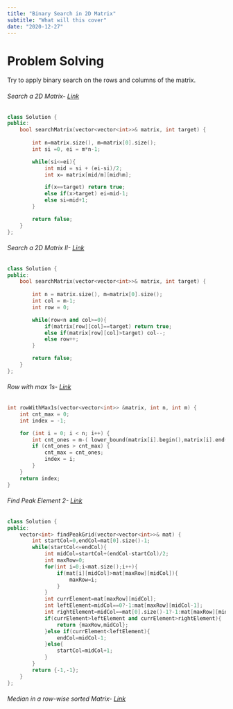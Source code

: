 ```yaml
---
title: "Binary Search in 2D Matrix"
subtitle: "What will this cover"
date: "2020-12-27"
---
```




# Problem Solving

Try to apply binary search on the rows and columns of the matrix.

###### Search a 2D Matrix- [Link](https://leetcode.com/problems/search-a-2d-matrix/)

```cpp
class Solution {
public:
    bool searchMatrix(vector<vector<int>>& matrix, int target) {
        
        int n=matrix.size(), m=matrix[0].size();
        int si =0, ei = m*n-1;

        while(si<=ei){
            int mid = si + (ei-si)/2;
            int x= matrix[mid/m][mid%m];

            if(x==target) return true;
            else if(x>target) ei=mid-1;
            else si=mid+1;
        }

        return false;
    }
};
```


###### Search a 2D Matrix II- [Link](https://leetcode.com/problems/search-a-2d-matrix-ii/)

```cpp
class Solution {
public:
    bool searchMatrix(vector<vector<int>>& matrix, int target) {
        
        int n = matrix.size(), m=matrix[0].size();
        int col = m-1;
        int row = 0;

        while(row<n and col>=0){
            if(matrix[row][col]==target) return true;
            else if(matrix[row][col]>target) col--;
            else row++;
        }

        return false;
    }
};
```

###### Row with max 1s- [Link](https://www.codingninjas.com/studio/problems/row-of-a-matrix-with-maximum-ones_982768)

```cpp
int rowWithMax1s(vector<vector<int>> &matrix, int n, int m) {
    int cnt_max = 0;
    int index = -1;

    for (int i = 0; i < n; i++) {
        int cnt_ones = m-( lower_bound(matrix[i].begin(),matrix[i].end(), 1)-matrix[i].begin());
        if (cnt_ones > cnt_max) {
            cnt_max = cnt_ones;
            index = i;
        }
    }
    return index;
}
```

###### Find Peak Element 2- [Link](https://leetcode.com/problems/find-a-peak-element-ii/)

```cpp
class Solution {
public:
    vector<int> findPeakGrid(vector<vector<int>>& mat) {
        int startCol=0,endCol=mat[0].size()-1;
        while(startCol<=endCol){
            int midCol=startCol+(endCol-startCol)/2;
            int maxRow=0;
            for(int i=0;i<mat.size();i++){
                if(mat[i][midCol]>mat[maxRow][midCol]){
                    maxRow=i;
                }
            }
            int currElement=mat[maxRow][midCol];
            int leftElement=midCol==0?-1:mat[maxRow][midCol-1];
            int rightElement=midCol==mat[0].size()-1?-1:mat[maxRow][midCol+1];
            if(currElement>leftElement and currElement>rightElement){
                return {maxRow,midCol};
            }else if(currElement<leftElement){
                endCol=midCol-1;
            }else{
                startCol=midCol+1;
            }
        }
        return {-1,-1};
    }
};
```

###### Median in a row-wise sorted Matrix- [Link](https://www.codingninjas.com/studio/problems/median-of-a-row-wise-sorted-matrix_1115473)

```cpp

```





